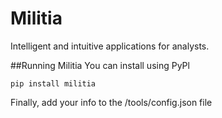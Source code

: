 # Militia
Intelligent and intuitive applications for analysts.

##Running Militia
You can install using PyPl
```
pip install militia
```
Finally, add your info to the /tools/config.json file
